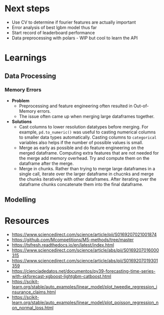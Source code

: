 # Next steps
- Use CV to determine if fourier features are actually important
- Error analysis of best lgbm model thus far
- Start record of leaderboard performance
- Data preprocessing with polars - WIP but cool to learn the API

# Learnings
## Data Processing
### Memory Errors
- **Problem**
    - Preprocessing and feature engineering often resulted in Out-of-Memory errors.
    - The issue often came up when merging large dataframes together.
- **Solutions**
    - Cast columns to lower resolution datatypes before merging. For example, `pd.to_numeric()` was useful to casting numerical columns to smaller data types automatically. Casting columns to `categorical` variables also helps if the number of possible values is small.
    - Merge as early as possible and do feature engineering on the merged dataframe. Computing extra features that are not needed for the merge add memory overhead. Try and compute them on the dataframe after the merge.
    - Merge in chunks. Rather than trying to merge large dataframes in a single call, iterate over the larger dataframe in chucnks and merge the chunks iteratively with other dataframes. After iterating over the dataframe chunks concatenate them into the final dataframe.

## Modelling

# Resources
- https://www.sciencedirect.com/science/article/pii/S0169207021001874
- https://github.com/Mcompetitions/M5-methods/tree/master
- https://tsfresh.readthedocs.io/en/latest/index.html
- https://www.sciencedirect.com/science/article/abs/pii/S0169207016000315
- https://www.sciencedirect.com/science/article/abs/pii/S0169207019301359
- https://cienciadedatos.net/documentos/py39-forecasting-time-series-with-skforecast-xgboost-lightgbm-catboost.html
- https://scikit-learn.org/stable/auto_examples/linear_model/plot_tweedie_regression_insurance_claims.html
- https://scikit-learn.org/stable/auto_examples/linear_model/plot_poisson_regression_non_normal_loss.html